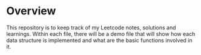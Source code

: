 # Overview
This repository is to keep track of my Leetcode notes, solutions and learnings.
Within each file, there will be a demo file that will show how each 
data structure is implemented and what are the basic functions involved in it.
